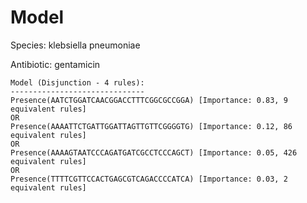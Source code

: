 
# Model

Species: klebsiella pneumoniae

Antibiotic: gentamicin

```
Model (Disjunction - 4 rules):
------------------------------
Presence(AATCTGGATCAACGGACCTTTCGGCGCCGGA) [Importance: 0.83, 9 equivalent rules]
OR
Presence(AAAATTCTGATTGGATTAGTTGTTCGGGGTG) [Importance: 0.12, 86 equivalent rules]
OR
Presence(AAAAGTAATCCCAGATGATCGCCTCCCAGCT) [Importance: 0.05, 426 equivalent rules]
OR
Presence(TTTTCGTTCCACTGAGCGTCAGACCCCATCA) [Importance: 0.03, 2 equivalent rules]

```

